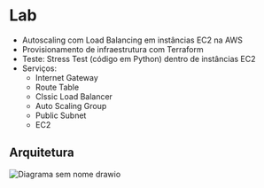 # Lab
- Autoscaling com Load Balancing em instâncias EC2 na AWS
- Provisionamento de infraestrutura com Terraform
- Teste: Stress Test (código em Python) dentro de instâncias EC2
- Serviços:
  - Internet Gateway
  - Route Table
  - Clssic Load Balancer
  - Auto Scaling Group
  - Public Subnet
  - EC2
## Arquitetura
![Diagrama sem nome drawio](https://github.com/user-attachments/assets/64b18d6d-d6ac-4891-912b-651f5e860e81)

